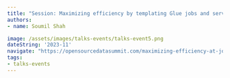 ```yaml
---
title: "Session: Maximizing efficiency by templating Glue jobs and serverless architecture in Hudi data lakes"
authors:
- name: Soumil Shah

image: /assets/images/talks-events/talks-event5.png
dateString: '2023-11'
navigate: "https://opensourcedatasummit.com/maximizing-efficiency-at-job-target/"
tags:
- talks-events
---
```

